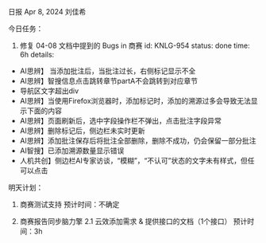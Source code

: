 日报 Apr 8, 2024 刘佳希

今日任务：

1. 修复 04-08 文档中提到的 Bugs in 商赛
id: KNLG-954
status: done
time: 6h
details:

  - AI思辨】 当添加批注后，当批注过长，右侧标记显示不全
  - AI思辨】智搜信息点击跳转章节partA不会跳转到对应章节
  - 导航区文字超出div
  - AI思辨】当使用Firefox浏览器时，添加标记时，添加的溯源过多会导致无法显示下面的内容
  - AI思辨】页面刷新后，选中字段操作栏不弹出，点击批注字段异常
  - AI思辨】删除标记后，侧边栏未实时更新
  - AI思辨】添加批注保存后将批注全部删除，删除不成功，仍会保留一部分批注
  - AI智搜】已添加溯源数量显示错误 
  - 人机共创】侧边栏AI专家访谈，“模糊”，“不认可”状态的文字未有样式，但任可以点击

明天计划：

1. 商赛测试支持
预计时间：不确定

2. 商赛报告同步脑力擎
2.1 云效添加需求 & 提供接口的文档（1个接口）
预计时间：3h